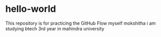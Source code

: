 # hello-world
This repository is for practicing the GitHub Flow
myself mokshitha i am studying btech 3rd year in mahindra university

